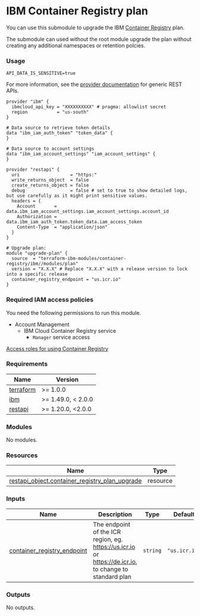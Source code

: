 # IBM Container Registry plan

You can use this submodule to upgrade the IBM [Container Registry](https://cloud.ibm.com/docs/Registry?topic=Registry-getting-started) plan.

The submodule can used without the root module upgrade the plan without creating any additional namespaces or retention polcies.

### Usage
```
API_DATA_IS_SENSITIVE=true
```
For more information, see the [provider documentation](https://github.com/Mastercard/terraform-provider-restapi#usage) for generic REST APIs.

```hcl
provider "ibm" {
  ibmcloud_api_key = "XXXXXXXXXX" # pragma: allowlist secret
  region           = "us-south"
}

# Data source to retrieve token details
data "ibm_iam_auth_token" "token_data" {
}

# Data source to account settings
data "ibm_iam_account_settings" "iam_account_settings" {
}

provider "restapi" {
  uri                   = "https:"
  write_returns_object  = false
  create_returns_object = false
  debug                 = false # set to true to show detailed logs, but use carefully as it might print sensitive values.
  headers = {
    Account       = data.ibm_iam_account_settings.iam_account_settings.account_id
    Authorization = data.ibm_iam_auth_token.token_data.iam_access_token
    Content-Type  = "application/json"
  }
}

# Upgrade plan:
module "upgrade-plan" {
  source  = "terraform-ibm-modules/container-registry/ibm//modules/plan"
  version = "X.X.X" # Replace "X.X.X" with a release version to lock into a specific release
  container_registry_endpoint = "us.icr.io"
}
```

### Required IAM access policies

You need the following permissions to run this module.

- Account Management
    - IBM Cloud Container Registry service
        - `Manager` service access

[Access roles for using Container Registry](https://cloud.ibm.com/docs/Registry?topic=Registry-iam&interface=ui#access_roles_using)

<!-- Below content is automatically populated via pre-commit hook -->
<!-- BEGINNING OF PRE-COMMIT-TERRAFORM DOCS HOOK -->
### Requirements

| Name | Version |
|------|---------|
| <a name="requirement_terraform"></a> [terraform](#requirement\_terraform) | >= 1.0.0 |
| <a name="requirement_ibm"></a> [ibm](#requirement\_ibm) | >= 1.49.0, < 2.0.0 |
| <a name="requirement_restapi"></a> [restapi](#requirement\_restapi) | >= 1.20.0, <2.0.0 |

### Modules

No modules.

### Resources

| Name | Type |
|------|------|
| [restapi_object.container_registry_plan_upgrade](https://registry.terraform.io/providers/Mastercard/restapi/latest/docs/resources/object) | resource |

### Inputs

| Name | Description | Type | Default | Required |
|------|-------------|------|---------|:--------:|
| <a name="input_container_registry_endpoint"></a> [container\_registry\_endpoint](#input\_container\_registry\_endpoint) | The endpoint of the ICR region, eg. https://us.icr.io or https://de.icr.io, to change to standard plan | `string` | `"us.icr.io"` | no |

### Outputs

No outputs.
<!-- END OF PRE-COMMIT-TERRAFORM DOCS HOOK -->
